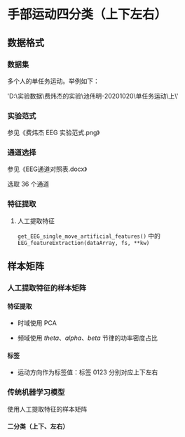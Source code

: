 # 手部运动四分类（上下左右）

## 数据格式

### 数据集

多个人的单任务运动。举例如下：

'D:\\实验数据\\费炜杰的实验\\池伟明-20201020\\单任务运动\\上\\'

### 实验范式

参见《费炜杰 EEG 实验范式.png》

### 通道选择

参见《EEG通道对照表.docx》

选取 36 个通道

### 特征提取

1. 人工提取特征

   `get_EEG_single_move_artificial_features()` 中的 `EEG_featureExtraction(dataArray, fs, **kw)`

##  样本矩阵

### 人工提取特征的样本矩阵

#### 特征提取

* 时域使用 PCA

* 频域使用 *theta*、*alpha*、*beta* 节律的功率密度占比

#### 标签

* 运动方向作为标签值：标签 0123 分别对应上下左右



### 传统机器学习模型

使用人工提取特征的样本矩阵

#### 二分类（上下、左右）


